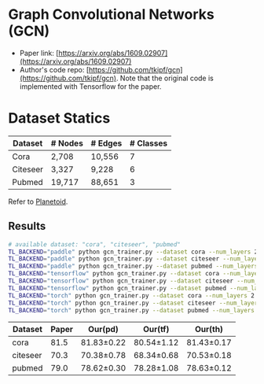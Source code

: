 # Graph Convolutional Networks (GCN)

- Paper link: [https://arxiv.org/abs/1609.02907](https://arxiv.org/abs/1609.02907)
- Author's code repo: [https://github.com/tkipf/gcn](https://github.com/tkipf/gcn). Note that the original code is 
  implemented with Tensorflow for the paper. 

# Dataset Statics

| Dataset  | # Nodes | # Edges | # Classes |
|----------|---------|---------|-----------|
| Cora     | 2,708   | 10,556  | 7         |
| Citeseer | 3,327   | 9,228   | 6         |
| Pubmed   | 19,717  | 88,651  | 3         |

Refer to [Planetoid](https://gammagl.readthedocs.io/en/latest/api/gammagl.datasets.html#gammagl.datasets.Planetoid).

Results
-------

```bash
# available dataset: "cora", "citeseer", "pubmed"
TL_BACKEND="paddle" python gcn_trainer.py --dataset cora --num_layers 2 --lr 0.01 --l2_coef 0.01 --drop_rate 0.9 
TL_BACKEND="paddle" python gcn_trainer.py --dataset citeseer --num_layers 2 --lr 0.01 --l2_coef 0.01 --drop_rate 0.7 
TL_BACKEND="paddle" python gcn_trainer.py --dataset pubmed --num_layers 2 --lr 0.01 --l2_coef 0.005 --drop_rate 0.6 
TL_BACKEND="tensorflow" python gcn_trainer.py --dataset cora --num_layers 2 --lr 0.005 --l2_coef 0.01 --drop_rate 0.6 
TL_BACKEND="tensorflow" python gcn_trainer.py --dataset citeseer --num_layers 2 --lr 0.01 --l2_coef 0.001 --drop_rate 0.8 
TL_BACKEND="tensorflow" python gcn_trainer.py --dataset pubmed --num_layers 2 --lr 0.01 --l2_coef 0.001 --drop_rate 0.9 
TL_BACKEND="torch" python gcn_trainer.py --dataset cora --num_layers 2 --lr 0.005 --l2_coef 0.01 --drop_rate 0.8 
TL_BACKEND="torch" python gcn_trainer.py --dataset citeseer --num_layers 2 --lr 0.01 --l2_coef 0.01 --drop_rate 0.7 
TL_BACKEND="torch" python gcn_trainer.py --dataset pubmed --num_layers 2 --lr 0.01 --l2_coef 0.002 --drop_rate 0.5 
```

| Dataset  | Paper | Our(pd)    | Our(tf)    | Our(th)    |
|----------|-------|------------|------------|------------|
| cora     | 81.5  | 81.83±0.22 | 80.54±1.12 | 81.43±0.17 |
| citeseer | 70.3  | 70.38±0.78 | 68.34±0.68 | 70.53±0.18 |
| pubmed   | 79.0  | 78.62±0.30 | 78.28±1.08 | 78.63±0.12 |
